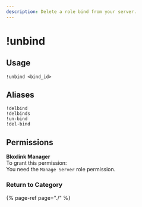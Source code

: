 ```yaml
---
description: Delete a role bind from your server.
---
```


# !unbind

## Usage

```text
!unbind <bind_id>
```

## Aliases

```text
!delbind
!delbinds
!un-bind
!del-bind
```

## Permissions

**Bloxlink Manager**  
To grant this permission:  
You need the `Manage Server` role permission.

### Return to Category

{% page-ref page="./" %}

